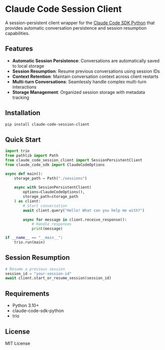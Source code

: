 # Claude Code Session Client

A session-persistent client wrapper for the [Claude Code SDK Python](https://github.com/anthropics/claude-code-sdk-python) that provides automatic conversation persistence and session resumption capabilities.

## Features

- **Automatic Session Persistence**: Conversations are automatically saved to local storage
- **Session Resumption**: Resume previous conversations using session IDs
- **Context Retention**: Maintain conversation context across client restarts
- **Multi-turn Conversations**: Seamlessly handle complex multi-turn interactions
- **Storage Management**: Organized session storage with metadata tracking

## Installation

```bash
pip install claude-code-session-client
```

## Quick Start

```python
import trio
from pathlib import Path
from claude_code_session_client import SessionPersistentClient
from claude_code_sdk import ClaudeCodeOptions

async def main():
    storage_path = Path("./sessions")
    
    async with SessionPersistentClient(
        options=ClaudeCodeOptions(),
        storage_path=storage_path
    ) as client:
        # Start conversation
        await client.query("Hello! What can you help me with?")
        
        async for message in client.receive_response():
            # Handle responses
            print(message)

if __name__ == "__main__":
    trio.run(main)
```

## Session Resumption

```python
# Resume a previous session
session_id = "your-session-id"
await client.start_or_resume_session(session_id)
```

## Requirements

- Python 3.10+
- claude-code-sdk-python
- trio

## License

MIT License